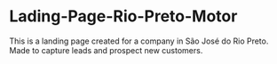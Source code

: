 # Lading-Page-Rio-Preto-Motor
This is a landing page created for a company in São José do Rio Preto. Made to capture leads and prospect new customers.
